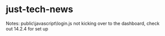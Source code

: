 # just-tech-news

Notes:
public\javascript\login.js not kicking over to the dashboard, check out 14.2.4 for set up